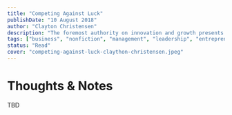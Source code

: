 ```yaml
---
title: "Competing Against Luck"
publishDate: "10 August 2018"
author: "Clayton Christensen"
description: "The foremost authority on innovation and growth presents a path-breaking book every company needs to transform innovation from a game of chance to one in which they develop products and services customers not only want to buy, but are willing to pay premium prices for."
tags: ["business", "nonfiction", "management", "leadership", "entrepreneurship"]
status: "Read"
cover: "competing-against-luck-claython-christensen.jpeg"
---
```


# Thoughts & Notes

TBD
